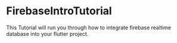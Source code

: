 # FirebaseIntroTutorial
This Tutorial will run you through how to integrate firebase realtime database into your flutter project.
